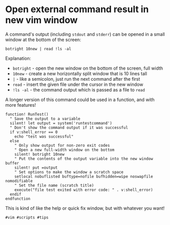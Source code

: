 # Open external command result in new vim window

A command's output (including `stdout` and `stderr`) can be opened in a small window at the bottom of the screen:
```vim
botright 10new | read !ls -al
```

Explanation:
* `botright` - open the new window on the bottom of the screen, full width
*  `10new` - create a new horizontally split window that is 10 lines tall
* `|` - like a semicolon, just run the next command after the first
* `read` - insert the given file under the cursor in the new window
* `!ls -al` - the command output which is passed as a file to `read`

A longer version of this command could be used in a function, and with more features!
```vim
function! RunTest()
  " Save the output to a variable
  silent! let output = system('runtestcommand')
  " Don't show the command output if it was successful
  if v:shell_error == 0
    echo "test was successful"
  else
    " Only show output for non-zero exit codes
    " Open a new full-width window on the bottom
    silent! botright 10new
    " Put the contents of the output variable into the new window buffer
    silent! put =output
    " Set options to make the window a scratch space
    setlocal nobuflisted buftype=nofile bufhidden=wipe noswapfile nomodifiable
    " Set the file name (scratch title)
    execute("file test exited with error code: " . v:shell_error)
  endif
endfunction
```

This is kind of like the help or quick fix window, but with whatever you want!

    #vim #scripts #tips
